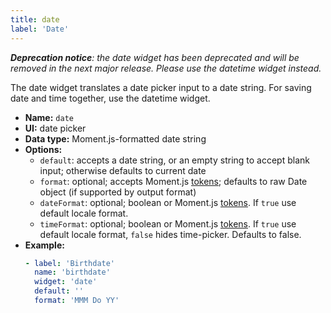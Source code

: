 ```yaml
---
title: date
label: 'Date'
---
```


_**Deprecation notice**: the date widget has been deprecated and will be removed in the next major release. Please use the datetime widget instead._

The date widget translates a date picker input to a date string. For saving date and time together, use the datetime widget.

- **Name:** `date`
- **UI:** date picker
- **Data type:** Moment.js-formatted date string
- **Options:**
  - `default`: accepts a date string, or an empty string to accept blank input; otherwise defaults to current date
  - `format`: optional; accepts Moment.js [tokens](https://momentjs.com/docs/#/parsing/string-format/); defaults to raw Date object (if supported by output format)
  - `dateFormat`: optional; boolean or Moment.js [tokens](https://momentjs.com/docs/#/parsing/string-format/). If `true` use default locale format.
  - `timeFormat`: optional; boolean or Moment.js [tokens](https://momentjs.com/docs/#/parsing/string-format/). If `true` use default locale format, `false` hides time-picker. Defaults to false.
- **Example:**
  ```yaml
  - label: 'Birthdate'
    name: 'birthdate'
    widget: 'date'
    default: ''
    format: 'MMM Do YY'
  ```
